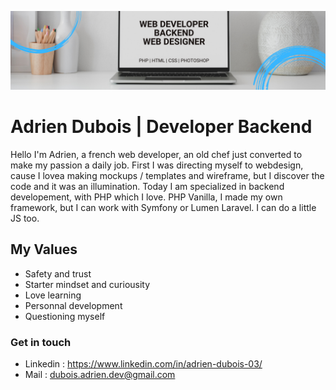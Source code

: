 ![Cover](https://github.com/adrien-dubois/adrien-dubois/blob/main/img/2.png)

# Adrien Dubois | Developer Backend 

Hello I'm Adrien, a french web developer, an old chef just converted to make my passion a daily job. First I was directing myself to webdesign, cause I lovea making mockups / templates and wireframe, but I discover the code and it was an illumination.
Today I am specialized in backend developement, with PHP which I love. PHP Vanilla, I made my own framework, but I can work with Symfony or Lumen Laravel. I can do a little JS too.

## My Values

- Safety and trust
- Starter mindset and curiousity
- Love learning
- Personnal development
- Questioning myself

### Get in touch

- Linkedin : https://www.linkedin.com/in/adrien-dubois-03/
- Mail : dubois.adrien.dev@gmail.com


<!--
**adrien-dubois/adrien-dubois** is a ✨ _special_ ✨ repository because its `README.md` (this file) appears on your GitHub profile. -->
